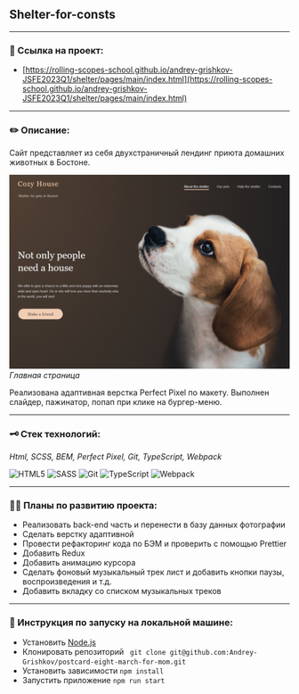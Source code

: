 ## Shelter-for-consts
___

### 🐶 Ссылка на проект:

* [https://rolling-scopes-school.github.io/andrey-grishkov-JSFE2023Q1/shelter/pages/main/index.html](https://rolling-scopes-school.github.io/andrey-grishkov-JSFE2023Q1/shelter/pages/main/index.html)

___
### ✏️ Описание:

Сайт представляет из себя двухстраничный лендинг приюта домашних животных в Бостоне.

![Скриншот главной страницы](./images/screenshot.jpg)
*Главная страница*

Реализована адаптивная верстка Perfect Pixel по макету. Выполнен слайдер, пажинатор,
попап при клике на бургер-меню.
___

### 🗝️ Стек технологий:

*Html, SCSS, BEM, Perfect Pixel, Git, TypeScript, Webpack*

![HTML5](https://img.shields.io/badge/html5-%23E34F26.svg?style=for-the-badge&logo=html5&logoColor=white)
![SASS](https://img.shields.io/badge/SASS-hotpink.svg?style=for-the-badge&logo=SASS&logoColor=white)
![Git](https://img.shields.io/badge/git-%23F05033.svg?style=for-the-badge&logo=git&logoColor=white)
![TypeScript](https://img.shields.io/badge/typescript-%23007ACC.svg?style=for-the-badge&logo=typescript&logoColor=white)
![Webpack](https://img.shields.io/badge/webpack-%238DD6F9.svg?style=for-the-badge&logo=webpack&logoColor=black)

___

### 🐕‍🦺️  Планы по развитию проекта:
* Реализовать back-end часть и перенести в базу данных фотографии
* Сделать верстку адаптивной
* Провести рефакторинг кода по БЭМ и проверить с помощью Prettier
* Добавить Redux
* Добавить анимацию курсора
* Сделать фоновый музыкальный трек лист и добавить кнопки паузы, воспроизведения и т.д.
* Добавить вкладку со списком музыкальных треков
___

### 🐾 Инструкция по запуску на локальной машине:
* Установить [Node.js](https://nodejs.org/ru/)
* Клонировать репозиторий ``` git clone git@github.com:Andrey-Grishkov/postcard-eight-march-for-mom.git```
* Установить зависимости ``` npm install ```
* Запустить приложение ``` npm run start ```
